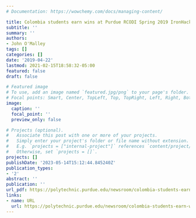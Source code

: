 ```yaml
---
# Documentation: https://wowchemy.com/docs/managing-content/

title: Colombia students earn wins at Purdue RCODI Spring 2019 IronHacks competition
subtitle: ''
summary: ''
authors:
- John O'Malley
tags: []
categories: []
date: '2019-04-22'
lastmod: 2021-02-15T18:58:32-05:00
featured: false
draft: false

# Featured image
# To use, add an image named `featured.jpg/png` to your page's folder.
# Focal points: Smart, Center, TopLeft, Top, TopRight, Left, Right, BottomLeft, Bottom, BottomRight.
image:
  caption: ''
  focal_point: ''
  preview_only: false

# Projects (optional).
#   Associate this post with one or more of your projects.
#   Simply enter your project's folder or file name without extension.
#   E.g. `projects = ["internal-project"]` references `content/project/deep-learning/index.md`.
#   Otherwise, set `projects = []`.
projects: []
publishDate: '2023-05-14T15:12:44.845240Z'
publication_types:
- '2'
abstract: ''
publication: ''
url_pdf: https://polytechnic.purdue.edu/newsroom/colombia-students-earn-wins-at-purdue-rcodi-spring-2019-ironhacks-competition
links:
- name: URL
  url: https://polytechnic.purdue.edu/newsroom/colombia-students-earn-wins-at-purdue-rcodi-spring-2019-ironhacks-competition
---
```

